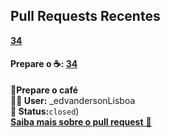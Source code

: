 ## Pull Requests Recentes
**[34](https://github.com/edvandersonLisboa/TesteWorkflow/pull/34)**<br>
#### Prepare o ☕: **[34](https://github.com/edvandersonLisboa/TesteWorkflow/pull/34)**
**📝Prepare o café**<br>**🙎‍♂️ User:**  _edvandersonLisboa<br> **📌 Status:**`closed`)<br> [**Saiba mais sobre o pull request** 📄](https://github.com/edvandersonLisboa/TesteWorkflowPublic/issues/40)
##


